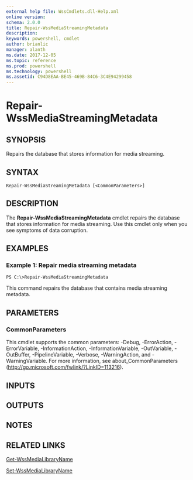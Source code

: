 ```yaml
---
external help file: WssCmdlets.dll-Help.xml
online version: 
schema: 2.0.0
title: Repair-WssMediaStreamingMetadata
description: 
keywords: powershell, cmdlet
author: brianlic
manager: alanth
ms.date: 2017-12-05
ms.topic: reference
ms.prod: powershell
ms.technology: powershell
ms.assetid: C94D8EAA-BE45-469B-84C6-3C4E94299458
---
```


# Repair-WssMediaStreamingMetadata

## SYNOPSIS
Repairs the database that stores information for media streaming.

## SYNTAX

```
Repair-WssMediaStreamingMetadata [<CommonParameters>]
```

## DESCRIPTION
The **Repair-WssMediaStreamingMetadata** cmdlet repairs the database that stores information for media streaming.
Use this cmdlet only when you see symptoms of data corruption.

## EXAMPLES

### Example 1: Repair media streaming metadata
```
PS C:\>Repair-WssMediaStreamingMetadata
```

This command repairs the database that contains media streaming metadata.

## PARAMETERS

### CommonParameters
This cmdlet supports the common parameters: -Debug, -ErrorAction, -ErrorVariable, -InformationAction, -InformationVariable, -OutVariable, -OutBuffer, -PipelineVariable, -Verbose, -WarningAction, and -WarningVariable. For more information, see about_CommonParameters (http://go.microsoft.com/fwlink/?LinkID=113216).

## INPUTS

## OUTPUTS

## NOTES

## RELATED LINKS

[Get-WssMediaLibraryName](./Get-WssMediaLibraryName.md)

[Set-WssMediaLibraryName](./Set-WssMediaLibraryName.md)

